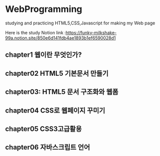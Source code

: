 # WebProgramming

studying and practicing HTML5,CSS,Javascript for making my Web page

Here is the study Notion link :https://funky-milkshake-99a.notion.site/850e6d141fdb4ae1893b1ef6590028d1

## chapter1 웹이란 무엇인가?
## chapter02 HTML5 기본문서 만들기
## chapter03: HTML5 문서 구조화와 웹폼
## chapter04 CSS로 웹페이지 꾸미기
## chapter05 CSS3고급활용
## chapter06 자바스크립트 언어
